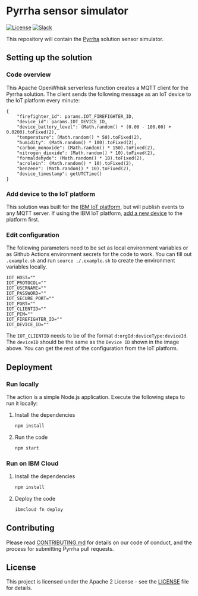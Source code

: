 # Pyrrha sensor simulator

[![License](https://img.shields.io/badge/License-Apache2-blue.svg)](https://www.apache.org/licenses/LICENSE-2.0) [![Slack](https://img.shields.io/static/v1?label=Slack&message=%23prometeo-pyrrha&color=blue)](https://callforcode.org/slack)

This repository will contain the [Pyrrha](https://github.com/Pyrrha-Platform/Pyrrha) solution sensor simulator.

## Setting up the solution

### Code overview

This Apache OpenWhisk serverless function creates a MQTT client for the Pyrrha solution. The client sends the following message as an IoT device to the IoT platform every minute:

```
{
    "firefighter_id": params.IOT_FIREFIGHTER_ID,
    "device_id": params.IOT_DEVICE_ID,
    "device_battery_level": (Math.random() * (0.00 - 100.00) + 0.0200).toFixed(2),
    "temperature": (Math.random() * 50).toFixed(2),
    "humidity": (Math.random() * 100).toFixed(2),
    "carbon_monoxide": (Math.random() * 150).toFixed(2),
    "nitrogen_dioxide": (Math.random() * 10).toFixed(2),
    "formaldehyde": (Math.random() * 10).toFixed(2),
    "acrolein": (Math.random() * 10).toFixed(2),
    "benzene": (Math.random() * 10).toFixed(2),
    "device_timestamp": getUTCTime()
}
```

### Add device to the IoT platform

This solution was built for the [IBM IoT platform](https://cloud.ibm.com/catalog/services/internet-of-things-platform), but will publish events to any MQTT server. If using the IBM IoT platform, [add a new device](https://github.com/Pyrrha-Platform/Pyrrha/blob/main/WATSON_IOT_SETUP.md) to the platform first.

### Edit configuration

The following parameters need to be set as local environment variables or as Github Actions environment secrets for the code to work. You can fill out `.example.sh` and run `source ./.example.sh` to create the environment variables locally.

```
IOT_HOST=""
IOT_PROTOCOL=""
IOT_USERNAME=""
IOT_PASSWORD=""
IOT_SECURE_PORT=""
IOT_PORT=""
IOT_CLIENTID=""
IOT_PEM=""
IOT_FIREFIGHTER_ID=""
IOT_DEVICE_ID=""
```

The `IOT_CLIENTID` needs to be of the format `d:orgId:deviceType:deviceId`. The `deviceID` should be the same as the `Device ID` shown in the image above. You can get the rest of the configuration from the IoT platform.

## Deployment

### Run locally

The action is a simple Node.js application. Execute the following steps to run it locally:

1. Install the dependencies

   ```bash
   npm install
   ```

2. Run the code

   ```bash
   npm start
   ```

### Run on IBM Cloud

1. Install the dependencies

   ```bash
   npm install
   ```

2. Deploy the code

   ```bash
   ibmcloud fn deploy
   ```

## Contributing

Please read [CONTRIBUTING.md](CONTRIBUTING.md) for details on our code of conduct, and the process for submitting Pyrrha pull requests.

## License

This project is licensed under the Apache 2 License - see the [LICENSE](LICENSE) file for details.
